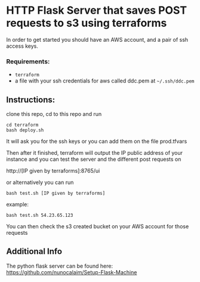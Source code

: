 # HTTP Flask Server that saves POST requests to s3 using terraforms

In order to get started you should have an AWS account, and a pair of ssh access keys.

### Requirements:
- ```terraform```
- a file with your ssh credentials for aws called ddc.pem at ```~/.ssh/ddc.pem``` 

## Instructions:

clone this repo, cd to this repo and run
```
cd terraform
bash deploy.sh
```
It will ask you for the ssh keys or you can add them on the file prod.tfvars

Then after it finished, terraform will output the IP public address of your instance and you can test the server and the different post requests on

http://[IP given by terraforms]:8765/ui

or alternatively you can run
```
bash test.sh [IP given by terraforms]
```
example:
```
bash test.sh 54.23.65.123
```


You can then check the s3 created bucket on your AWS account for those requests

## Additional Info

The python flask server can be found here: https://github.com/nunocalaim/Setup-Flask-Machine